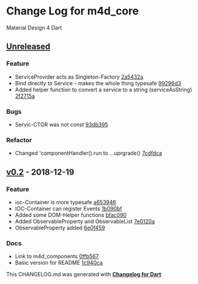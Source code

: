 # Change Log for m4d_core
Material Design 4 Dart

## [Unreleased](http://github.com/mikemitterer/m4d_core/compare/v0.2...HEAD)

### Feature
* ServiceProvider acts as Singleton-Factory [2a5432a](https://github.com/mikemitterer/m4d_core/commit/2a5432a0744b5eaada71f66e34926f5bffb907ae)
* Bind directly to Service - makes the whole thing typesafe [99296d3](https://github.com/mikemitterer/m4d_core/commit/99296d3a2b280b96fa05e8a69ef97d5b46c08468)
* Added helper function to convert a service to a string (serviceAsString) [2f2715a](https://github.com/mikemitterer/m4d_core/commit/2f2715afc7d684fca7b208b365a0785314496af8)

### Bugs
* Servic-CTOR was not const [93db395](https://github.com/mikemitterer/m4d_core/commit/93db3951e7294ce2c01d6c05385c92b7fc887d0c)

### Refactor
* Changed 'componentHandler().run to ...uprgrade() [7cdfdca](https://github.com/mikemitterer/m4d_core/commit/7cdfdca574bac1e142ca1ae4429d69fa98b74789)

## [v0.2](http://github.com/mikemitterer/m4d_core/compare/v0.1...v0.2) - 2018-12-19

### Feature
* ioc-Container is more typesafe [a653946](https://github.com/mikemitterer/m4d_core/commit/a653946edd8df74340f47fc5a5ba925d666f8347)
* IOC-Container can register Events [1b090bf](https://github.com/mikemitterer/m4d_core/commit/1b090bf46bf60ac351ea5d2cbd5612cce11b9a6d)
* Added some DOM-Helper functions [bfac090](https://github.com/mikemitterer/m4d_core/commit/bfac09091374eed4a6b13f78e885c6c348b9bcd0)
* Added ObservableProperty and ObservableList [7e0120a](https://github.com/mikemitterer/m4d_core/commit/7e0120ac086b20f9560c52f8843ba4cbc96517e4)
* ObservableProperty added [6e0f459](https://github.com/mikemitterer/m4d_core/commit/6e0f4597f47f78ad19a6a1e38f306cb721950e25)

### Docs
* Link to m4d_components [0ffb567](https://github.com/mikemitterer/m4d_core/commit/0ffb567503a318043ef730463e99fb270543e7dd)
* Basic version for README [1c940ca](https://github.com/mikemitterer/m4d_core/commit/1c940caba5a1f5fe151bb960209daf4184955e87)


This CHANGELOG.md was generated with [**Changelog for Dart**](https://pub.dartlang.org/packages/changelog)
